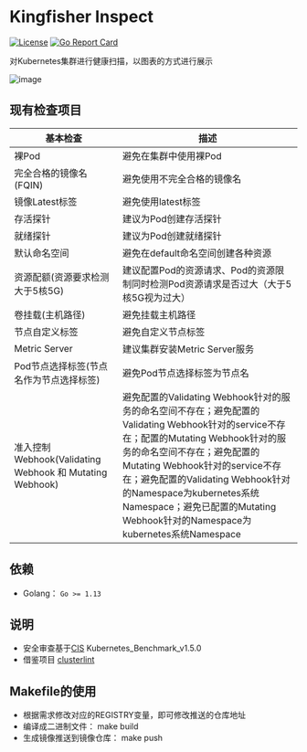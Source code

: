 # Kingfisher Inspect
[![License](https://img.shields.io/badge/license-Apache%202-4EB1BA.svg)](https://www.apache.org/licenses/LICENSE-2.0.html)
[![Go Report Card](https://goreportcard.com/badge/github.com/open-kingfisher/king-inspect)](https://goreportcard.com/report/github.com/open-kingfisher/king-inspect)

对Kubernetes集群进行健康扫描，以图表的方式进行展示

![image](screenshots/inspect.gif)

## 现有检查项目
基本检查 | 描述 
------------ | -------------
裸Pod | 避免在集群中使用裸Pod
完全合格的镜像名(FQIN) | 避免使用不完全合格的镜像名 
镜像Latest标签 | 避免使用latest标签
存活探针 | 建议为Pod创建存活探针 
就绪探针 | 建议为Pod创建就绪探针
默认命名空间 | 避免在default命名空间创建各种资源
资源配额(资源要求检测大于5核5G) | 建议配置Pod的资源请求、Pod的资源限制同时检测Pod资源请求是否过大（大于5核5G视为过大）
卷挂载(主机路径) | 避免挂载主机路径
节点自定义标签 | 避免自定义节点标签 
Metric Server | 建议集群安装Metric Server服务
Pod节点选择标签(节点名作为节点选择标签) | 避免Pod节点选择标签为节点名
准入控制Webhook(Validating Webhook 和 Mutating Webhook) | 避免配置的Validating Webhook针对的服务的命名空间不存在；避免配置的Validating Webhook针对的service不存在；配置的Mutating Webhook针对的服务的命名空间不存在；避免配置的Mutating Webhook针对的service不存在；避免配置的Validating Webhook针对的Namespace为kubernetes系统Namespace；避免已配置的Mutating Webhook针对的Namespace为kubernetes系统Namespace

## 依赖

- Golang： `Go >= 1.13`

## 说明

- 安全审查基于[CIS](https://www.cisecurity.org/cis-benchmarks/) Kubernetes_Benchmark_v1.5.0
- 借鉴项目 [clusterlint](https://github.com/digitalocean/clusterlint)

## Makefile的使用

- 根据需求修改对应的REGISTRY变量，即可修改推送的仓库地址
- 编译成二进制文件： make build
- 生成镜像推送到镜像仓库： make push

